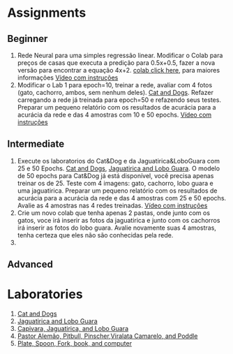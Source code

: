# Assignments 

## Beginner
1. Rede Neural para uma simples regressão linear. Modificar o Colab para preços de casas que executa a predição para 0.5x+0.5, fazer a nova versão para encontrar a equação 4x+2. [colab click here](https://colab.research.google.com/drive/1v0M7WpayMW5ZWAGJCPk5ax3vWyFNr092?usp=sharing), para maiores informações [Vídeo com instruções]()  
2. Modificar o Lab 1 para epoch=10, treinar a rede, avaliar com 4 fotos (gato, cachorro, ambos, sem nenhum deles). [Cat and Dogs](https://colab.research.google.com/drive/1MrVHG5B0xJB83G4hz8fSfgBCn7PwHAoh?usp=sharing). Refazer carregando a rede já treinada para epoch=50 e refazendo seus testes. Preparar um pequeno relatório com os resultados de acurácia para a acurácia da rede e das 4 amostras com 10 e 50 epochs. [Vídeo com instruções]()

## Intermediate
1. Execute os laboratorios do Cat&Dog e da Jaguatirica&LoboGuara com 25 e 50 Epochs. [Cat and Dogs](https://colab.research.google.com/drive/1MrVHG5B0xJB83G4hz8fSfgBCn7PwHAoh?usp=sharing), [Jaguatirica and Lobo Guara](https://colab.research.google.com/drive/14m_S5vs7KoPAH-T5nw9ystgr_sOLPPhT?usp=sharing). O modelo de 50 epochs para Cat&Dog já está disponível, você precisa apenas treinar os de 25. Teste com 4 imagens: gato, cachorro, lobo guara e uma jaguatirica. Preparar um pequeno relatório com os resultados de acurácia para a acurácia da rede e das 4 amostras com 25 e 50 epochs. Avalie as 4 amostras nas 4 redes treinadas. [Vídeo com instruções]()
2. Crie um novo colab que tenha apenas 2 pastas, onde junto com os gatos, voce irá inserir as fotos da jaguatirica e junto com os cachorros irá inserir as fotos do lobo guara. Avalie novamente suas 4 amostras, tenha certeza que eles não são conhecidas pela rede.
3. 

## Advanced


# Laboratories

1. [Cat and Dogs](https://colab.research.google.com/drive/1MrVHG5B0xJB83G4hz8fSfgBCn7PwHAoh?usp=sharing)
2. [Jaguatirica and Lobo Guara](https://colab.research.google.com/drive/14m_S5vs7KoPAH-T5nw9ystgr_sOLPPhT?usp=sharing)
3. [Capivara, Jaguatirica, and Lobo Guara](https://colab.research.google.com/drive/10YxAlhVCaetFuzIpWCnfGZhw6ox9FG5J?usp=sharing)
4. [Pastor Alemão, Pitbull, Pinscher,Viralata Camarelo, and Poddle](https://colab.research.google.com/drive/1QtsSnPwNSAHLADvCW_khghkDt8UikaeJ?usp=sharing)
5. [Plate, Spoon, Fork, book, and computer](https://colab.research.google.com/drive/1Nj_Gqw717gUDXBxwgvXsPE2li49yQ3nN?usp=sharing)
